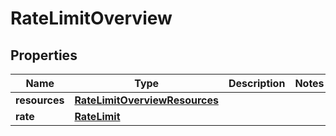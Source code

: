 
# RateLimitOverview

## Properties
Name | Type | Description | Notes
------------ | ------------- | ------------- | -------------
**resources** | [**RateLimitOverviewResources**](RateLimitOverviewResources.md) |  | 
**rate** | [**RateLimit**](RateLimit.md) |  | 



